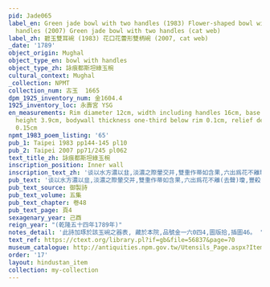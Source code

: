 ```yaml
---
pid: Jade065
label_en: Green jade bowl with two handles (1983) Flower-shaped bowl with two bud-shaped
  handles (2007) Green jade bowl with two handles (cat web)
label_zh: 碧玉雙耳碗 (1983) 花口花蕾形雙柄碗 (2007, cat web)
_date: '1789'
object_origin: Mughal
object_type_en: bowl with handles
object_type_zh: 詠痕都斯坦綠玉椀
cultural_context: Mughal
_collection: NPMT
collection_num: 古玉  1665
dpm_1925_inventory_num: 金1604.4
1925_inventory_loc: 永壽宮 YSG
en_measurements: Rim diameter 12cm, width including handles 16cm, base diameter 6.2cm,
  height 3.9cm, bodywall thickness one-third below rim 0.1cm, relief decor thickness
  0.15cm
npmt_1983_poem_listing: '65'
pub_1: Taipei 1983 pp144-145 pl10
pub_2: Taipei 2007 pp71/245 pl062
text_title_zh: 詠痕都斯坦綠玉椀
inscription_position: Inner wall
inscription_text_zh: '谈以水方濃以韭,淡濃之際暈交并,雙重作蒂如含果,六出爲花不離瓊,豐殺莖柯從節度,毫芒不鄂悉分明,專諸巷裏精工者,三舍眞當退避行。 '
pub_text: '谈以水方濃以韭,淡濃之際暈交并,雙重作蒂如含果,六出爲花不離(去聲)瓊,豐殺(去聲)莖柯從節度,毫芒不(平聲)鄂悉分明,專諸巷裏精工者(蘇州專諸巷出玉工,較痕都水磨所爲遠不及),三舍眞當退避行。 '
pub_text_source: 御製詩
pub_text_volume: 五集
pub_text_chapter: 卷48
pub_text_page: 頁4
sexagenary_year: 己酉
reign_year: "(乾隆五十四年1789年)"
notes_detail: '此詩加琢於該玉碗之器表, 藏於本院,品號金一六0四4,圖版拾,插圖46。 '
text_ref: https://ctext.org/library.pl?if=gb&file=56837&page=70
museum_catalogue: http://antiquities.npm.gov.tw/Utensils_Page.aspx?ItemId=52084
order: '17'
layout: hindustan_item
collection: my-collection
---
```

